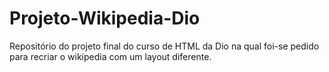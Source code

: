 # Projeto-Wikipedia-Dio
 Repositório do projeto final do curso de HTML da Dio na qual foi-se pedido para recriar o wikipedia com um layout diferente.
